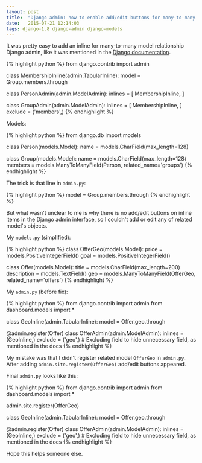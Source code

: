 ```yaml
---
layout: post
title:  "Django admin: how to enable add/edit buttons for many-to-many model relationships"
date:   2015-07-21 12:14:03
tags: django-1.8 django-admin django-models
---
```

It was pretty easy to add an inline for many-to-many model relationship Django admin, like it was mentioned in the [Django documentation](https://docs.djangoproject.com/en/dev/ref/contrib/admin/#working-with-many-to-many-models).

{% highlight python %}
from django.contrib import admin

class MembershipInline(admin.TabularInline):
    model = Group.members.through

class PersonAdmin(admin.ModelAdmin):
    inlines = [
        MembershipInline,
    ]

class GroupAdmin(admin.ModelAdmin):
    inlines = [
        MembershipInline,
    ]
    exclude = ('members',)
{% endhighlight %}

Models:

{% highlight python %}
from django.db import models

class Person(models.Model):
    name = models.CharField(max_length=128)

class Group(models.Model):
    name = models.CharField(max_length=128)
    members = models.ManyToManyField(Person, related_name='groups')
{% endhighlight %}

The trick is that line in `admin.py`:

{% highlight python %}
model = Group.members.through
{% endhighlight %}

But what wasn't unclear to me is why there is no add/edit buttons on inline items in the Django admin interface, so I couldn't add or edit any of related model's objects.

My `models.py` (simplified):

{% highlight python %}
class OfferGeo(models.Model):
    price = models.PositiveIntegerField()
    goal = models.PositiveIntegerField()

class Offer(models.Model):
    title = models.CharField(max_length=200)
    description = models.TextField()
    geo = models.ManyToManyField(OfferGeo, related_name='offers')
{% endhighlight %}

My `admin.py` (before fix):

{% highlight python %}
from django.contrib import admin
from dashboard.models import *

class GeoInline(admin.TabularInline):
    model = Offer.geo.through

@admin.register(Offer)
class OfferAdmin(admin.ModelAdmin):
    inlines = (GeoInline,)
    exclude = ('geo',) # Excluding field to hide unnecessary field, as mentioned in the docs
{% endhighlight %}

My mistake was that I didn't register related model `OfferGeo` in `admin.py`. After adding `admin.site.register(OfferGeo)` add/edit buttons appeared.

Final `admin.py` looks like this:

{% highlight python %}
from django.contrib import admin
from dashboard.models import *

admin.site.register(OfferGeo)

class GeoInline(admin.TabularInline):
    model = Offer.geo.through

@admin.register(Offer)
class OfferAdmin(admin.ModelAdmin):
    inlines = (GeoInline,)
    exclude = ('geo',) # Excluding field to hide unnecessary field, as mentioned in the docs
{% endhighlight %}

Hope this helps someone else.